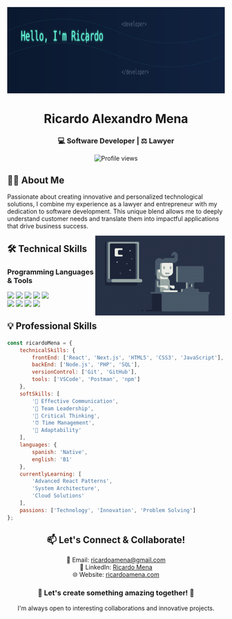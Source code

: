 <div align="center">
    <img src="banner.svg" width="800" height="200" alt="profile banner">
    <h1>Ricardo Alexandro Mena</h1>
    <h3>💻 Software Developer | ⚖️ Lawyer</h3>
</div>

<p align="center">
    <img src="https://komarev.com/ghpvc/?username=TU-USERNAME&label=Profile%20views&color=0e75b6&style=flat" alt="Profile views" />
</p>

## 👨‍💻 About Me

Passionate about creating innovative and personalized technological solutions, I combine my experience as a lawyer and entrepreneur with my dedication to software development. This unique blend allows me to deeply understand customer needs and translate them into impactful applications that drive business success.

<img alt="Night Coding" src="https://raw.githubusercontent.com/AVS1508/AVS1508/master/assets/Night-Coding.gif" align="right" width="300"/>

## 🛠️ Technical Skills  

### Programming Languages & Tools

<div align="left">
    <img src="https://img.shields.io/badge/JavaScript-F7DF1E?style=for-the-badge&logo=javascript&logoColor=black" />
    <img src="https://img.shields.io/badge/Node.js-43853D?style=for-the-badge&logo=node.js&logoColor=white" />
    <img src="https://img.shields.io/badge/React-20232A?style=for-the-badge&logo=react&logoColor=61DAFB" />
    <img src="https://img.shields.io/badge/Next.js-000000?style=for-the-badge&logo=next.js&logoColor=white" />
    <img src="https://img.shields.io/badge/PHP-777BB4?style=for-the-badge&logo=php&logoColor=white" />
</div>

<div align="left">
    <img src="https://img.shields.io/badge/HTML5-E34F26?style=for-the-badge&logo=html5&logoColor=white" />
    <img src="https://img.shields.io/badge/CSS3-1572B6?style=for-the-badge&logo=css3&logoColor=white" />
    <img src="https://img.shields.io/badge/Git-F05032?style=for-the-badge&logo=git&logoColor=white" />
    <img src="https://img.shields.io/badge/SQL-4479A1?style=for-the-badge&logo=mysql&logoColor=white" />
</div>

## 💡 Professional Skills

```javascript
const ricardoMena = {
    technicalSkills: {
        frontEnd: ['React', 'Next.js', 'HTML5', 'CSS3', 'JavaScript'],
        backEnd: ['Node.js', 'PHP', 'SQL'],
        versionControl: ['Git', 'GitHub'],
        tools: ['VSCode', 'Postman', 'npm']
    },
    softSkills: [
        '💬 Effective Communication',
        '🤝 Team Leadership',
        '🧠 Critical Thinking',
        '⏰ Time Management',
        '🔄 Adaptability'
    ],
    languages: {
        spanish: 'Native',
        english: 'B1'
    },
    currentlyLearning: [
        'Advanced React Patterns',
        'System Architecture',
        'Cloud Solutions'
    ],
    passions: ['Technology', 'Innovation', 'Problem Solving']
};
```

<h2 align="center">📫 Let's Connect & Collaborate!</h2>

<p align="center">
    📧 Email: <a href="mailto:ricardoamena@gmail.com">ricardoamena@gmail.com</a><br>
    🔗 LinkedIn: <a href="https://www.linkedin.com/in/ricardo-alexandro-mena-956a92257">Ricardo Mena</a><br>
    🌐 Website: <a href="https://www.ricardoamena.com">ricardoamena.com</a>
</p>

<div align="center">
    <h3>🚀 Let's create something amazing together! 🚀</h3>
    <p>I'm always open to interesting collaborations and innovative projects.</p>
</div>
